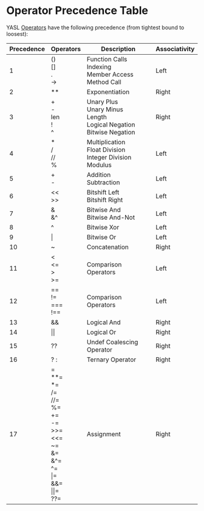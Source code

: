 # Operator Precedence Table

YASL [Operators](/docs/expressions/operators) have the following precedence (from tightest bound to loosest):

| Precedence | Operators | Description | Associativity |
|------------|-----------|-------------|---------------|
| 1          | () <br> [] <br> . <br> -\>  | Function Calls <br> Indexing <br> Member Access <br> Method Call | Left |
| 2          | **        | Exponentiation | Right      |
| 3          | + <br> - <br> len <br> ! <br> ^ | Unary Plus <br> Unary Minus <br> Length <br> Logical Negation <br> Bitwise Negation | Right |
| 4          | * <br> / <br> // <br> % | Multiplication <br> Float Division <br> Integer Division <br> Modulus | Left |
| 5          | + <br> -  | Addition <br> Subtraction | Left |
| 6          | \<\< <br> \>\> | Bitshift Left <br> Bitshift Right | Left |
| 7          | & <br> &^      | Bitwise And <br> Bitwise And-Not | Left          |
| 8          | ^         | Bitwise Xor | Left          |
| 9          | \|        | Bitwise Or  | Left          |
| 10         | ~         | Concatenation | Right       |
| 11         | < <br> <= <br> > <br> >= | Comparison Operators | Left |
| 12         | == <br> != <br> === <br> !== | Comparison Operators | Left |
| 13         | &&        | Logical And | Right         |
| 14         | \|\|      | Logical Or  | Right         |
| 15         | ??        | Undef Coalescing Operator | Right |
| 16         | ? : | Ternary Operator | Right |
| 17         |  = <br> **= <br> *= <br> /= <br> //= <br> %= <br> += <br> -= <br> \>\>= <br> \<\<= <br> ~= <br> &= <br> &^= <br> ^= <br> \|= <br> &&= <br> \|\|= <br> ??=  | Assignment  | Right |


